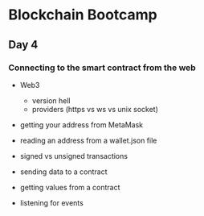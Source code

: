 # Blockchain Bootcamp

## Day 4

### Connecting to the smart contract from the web

- Web3

  - version hell
  - providers (https vs ws vs unix socket)

- getting your address from MetaMask
- reading an address from a wallet.json file
- signed vs unsigned transactions
- sending data to a contract
- getting values from a contract
- listening for events
